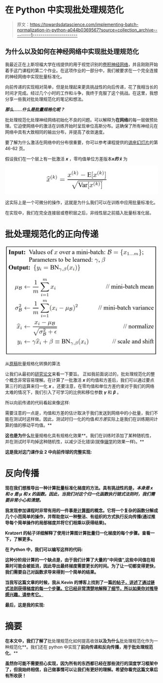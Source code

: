# 在 Python 中实现批处理规范化

> 原文：<https://towardsdatascience.com/implementing-batch-normalization-in-python-a044b0369567?source=collection_archive---------1----------------------->

## 为什么以及如何在神经网络中实现批处理规范化

我最近正在上斯坦福大学在线提供的用于视觉识别的[卷积神经网络](http://cs231n.stanford.edu/index.html)，并且刚刚开始着手这门课程的第二个作业。在这项作业的一部分中，我们被要求在一个完全连接的神经网络中实现批量标准化。

向前传递的实现相对简单，但是处理起来更具挑战性的向后传递，花了我相当长的时间才完成。经过几个小时的工作和斗争，我终于克服了这个挑战。在这里，我想分享一些我对批处理规范化的笔记和想法。

***那么……什么是批量规格化呢？***

批处理规范化处理神经网络初始化不良的问题。可以解释为**在网络**的每一层做预处理。它迫使网络中的激活在训练开始时呈现单位高斯分布。这确保了所有神经元在网络中具有大致相同的输出分布，并提高了收敛速度。

要了解为什么激活在网络中的分布很重要，你可以参考课程提供的[讲座幻灯片](http://cs231n.stanford.edu/slides/2019/cs231n_2019_lecture07.pdf)的第 46-62 页。

假设我们在一个层上有一批激活 ***x*** ，零均值单位方差版本******x***的 x̂*** 为

![](img/0afda380b13f49bdb5a4d719432f0650.png)

这实际上是一个可微分的操作，这就是为什么我们可以在训练中应用批量标准化。

在实现中，我们在完全连接层或卷积层之后，非线性层之前插入批量标准化层。

# 批处理规范化的正向传递

![](img/cd3fd580ebfc2063abb491bed1c21cb3.png)

从[原稿](https://arxiv.org/abs/1502.03167)批量规格化转换的算法

让我们从最初的[研究论文](http://arxiv.org/abs/1502.03167)来看一下要旨。
正如我前面说过的，批处理规范化的整个概念非常容易理解。在计算了一批激活 ***x*** 的均值和方差后，我们可以通过要点第三行的运算来归一化 ***x*** 。还要注意，在零均值和单位方差约束对于我们的网络太难的情况下，我们引入了可学习的比例和移位参数 ***γ*** 和 ***β*** 。

所以向前传递的代码看起来像这样:

需要注意的一点是，均值和方差的估计取决于我们发送到网络中的小批量，我们不能在测试时这样做。因此，测试时归一化的均值*和方差*实际上是我们在训练期间计算的值的移动平均值。**

**这也是为什么**批量规格化具有规格化效果**。我们在训练时添加了某种随机性，并在测试时平均掉这种随机性，以减少泛化错误(就像[辍学](http://www.cs.toronto.edu/~rsalakhu/papers/srivastava14a.pdf)的效果一样)。**

**这是我对这门课作业 2 中向前传球的完整实现:**

# **反向传播**

**现在我们想推导出一种计算批量标准化梯度的方法。具有挑战性的是，*本身是 ***x*** 和 ***σ*** 是 ***μ*** 和 ***x*** 的函数。因此，当我们对这个归一化函数执行链式法则时，我们需要非常小心和清楚。***

**我发现参加课程时非常有用的一件事是[计算图](http://cs231n.github.io/optimization-2/#sigmoid)的概念。它将一个复杂的函数分解成几个小而简单的操作，并帮助您以一种整洁、有组织的方式执行反向传播(通过推导每个简单操作的局部梯度并将它们相乘以获得结果)。**

**Kratzert 的帖子详细解释了使用计算图计算批量归一化梯度的每个步骤。查看一下，了解更多。**

**在 Python 中，我们可以编写这样的代码:**

**这种分阶段计算的一个缺点是，由于我们计算了大量的“中间值”,这些中间值在相乘时可能会被抵消，因此导出最终梯度需要更长的时间。为了让一切都变得更快，我们需要自己对函数求导来得到一个简单的结果。**

**当我写这篇文章的时候，我从 Kevin 的博客上找到了一篇[的帖子，讲述了通过链式法则获得梯度的每一个步骤。它已经非常清楚地解释了细节，所以如果你对推导感兴趣，请参考它。](https://kevinzakka.github.io/2016/09/14/batch_normalization/)**

**最后，这是我的实现:**

# **摘要**

**在本文中，我们了解了**批处理规范化如何提高收敛**以及为什么**批处理规范化作为一种规范化**。我们还在 python 中实现了**前向传递和反向传播，用于批处理规范化**。**

**虽然你可能不需要担心实现，因为所有的东西都已经在那些流行的深度学习框架中了，但我始终相信，自己做事情可以让我们有更好的理解。希望你看完这篇文章后有所收获！**